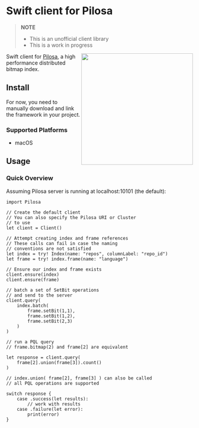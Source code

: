 
# Swift client for Pilosa

> **NOTE** 
> - This is an unofficial client library
> - This is a work in progress

<img src="https://www.pilosa.com/img/speed_sloth.svg" style="float: right" align="right" height="301">

Swift client for [Pilosa](http://www.pilosa.com), a high performance distributed bitmap index.

## Install
For now, you need to manually download and link the framework in your project.

### Supported Platforms
- macOS

## Usage

### Quick Overview
Assuming Pilosa server is running at localhost:10101 (the default):

```
import Pilosa

// Create the default client
// You can also specify the Pilosa URI or Cluster
// to use
let client = Client()

// Attempt creating index and frame references
// These calls can fail in case the naming 
// conventions are not satisfied
let index = try! Index(name: "repos", columnLabel: "repo_id")
let frame = try! index.frame(name: "language")

// Ensure our index and frame exists
client.ensure(index)
client.ensure(frame)

// batch a set of SetBit operations
// and send to the server
client.query(
    index.batch(
        frame.setBit(1,1),
        frame.setBit(1,2),
        frame.setBit(2,3)
    )
)

// run a PQL query
// frame.bitmap(2) and frame[2] are equivalent

let response = client.query(
    frame[2].union(frame[3]).count()
)

// index.union( frame[2], frame[3] ) can also be called
// all PQL operations are supported

switch response {
    case .success(let results):
        // work with results
    case .failure(let error): 
        print(error)
}

```
